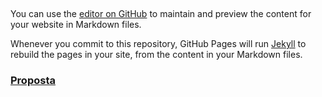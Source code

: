 ## 

You can use the [editor on GitHub](https://github.com/wanderdasouza/wanderdasouza.github.io/edit/master/README.md) to maintain and preview the content for your website in Markdown files.

Whenever you commit to this repository, GitHub Pages will run [Jekyll](https://jekyllrb.com/) to rebuild the pages in your site, from the content in your Markdown files.

### [Proposta](./Proposta.pdf)
